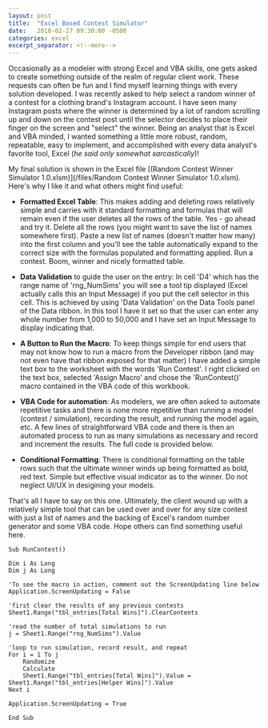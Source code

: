 ```yaml
---
layout: post
title:  "Excel Based Contest Simulator"
date:   2018-02-27 09:30:00 -0500
categories: excel
excerpt_separator: <!--more-->
---
```


Occasionally as a modeler with strong Excel and VBA skills, one gets asked to create something outside of the realm of regular client work. These requests can often be fun and I find myself learning things with every solution developed. I was recently asked to help select a random winner of a contest for a clothing brand's Instagram account. I have seen many Instagram posts where the winner is determined by a lot of random scrolling up and down on the contest post until the selector decides to place their finger on the screen and "select" the winner. Being an analyst that is Excel and VBA minded, I wanted something a little more robust, random, repeatable, easy to implement, and accomplished with every data analyst's favorite tool, Excel (_he said only somewhat sarcastically_)! 

<!--more-->

My final solution is shown in the Excel file [(Random Contest Winner Simulator 1.0.xlsm)](/files/Random Contest Winner Simulator 1.0.xlsm). Here's why I like it and what others might find useful:

- **Formatted Excel Table**: This makes adding and deleting rows relatively simple and carries with it standard formatting and formulas that will remain even if the user deletes all the rows of the table. Yes - go ahead and try it. Delete all the rows (you might want to save the list of names somewhere first). Paste a new list of names (doesn't matter how many) into the first column and you'll see the table automatically expand to the correct size with the formulas populated and formatting applied. Run a contest. Boom, winner and nicely formatted table.

- **Data Validation** to guide the user on the entry: In cell 'D4' which has the range name of 'rng_NumSims' you will see a tool tip displayed (Excel actually calls this an Input Message) if you put the cell selector in this cell. This is achieved by using 'Data Validation' on the Data Tools panel of the Data ribbon. In this tool I have it set so that the user can enter any whole number from 1,000 to 50,000 and I have set an Input Message to display indicating that.

- **A Button to Run the Macro**: To keep things simple for end users that may not know how to run a macro from the Developer ribbon (and may not even have that ribbon exposed for that matter) I have added a simple text box to the worksheet with the words 'Run Contest'. I right clicked on the text box, selected 'Assign Macro' and chose the 'RunContest()' macro contained in the VBA code of this workbook.

- **VBA Code for automation**: As modelers, we are often asked to automate repetitive tasks and there is none more repetitive than running a model (contest / simulation), recording the result, and running the model again, etc. A few lines of straightforward VBA code and there is then an automated process to run as many simulations as necessary and record and increment the results. The full code is provided below.

- **Conditional Formatting**: There is conditional formatting on the table rows such that the ultimate winner winds up being formatted as bold, red text. Simple but effective visual indicator as to the winner. Do not neglect UI/UX in desigining your models.

That's all I have to say on this one. Ultimately, the client wound up with a relatively simple tool that can be used over and over for any size contest with just a list of names and the backing of Excel's random number generator and some VBA code. Hope others can find something useful here. 

```
Sub RunContest()  

Dim i As Long
Dim j As Long

'To see the macro in action, comment out the ScreenUpdating line below  
Application.ScreenUpdating = False  

'first clear the results of any previous contests  
Sheet1.Range("tbl_entries[Total Wins]").ClearContents     

'read the number of total simulations to run  
j = Sheet1.Range("rng_NumSims").Value  

'loop to run simulation, record result, and repeat  
For i = 1 To j
    Randomize
    Calculate
    Sheet1.Range("tbl_entries[Total Wins]").Value = Sheet1.Range("tbl_entries[Helper Wins]").Value  
Next i  

Application.ScreenUpdating = True  

End Sub
```

